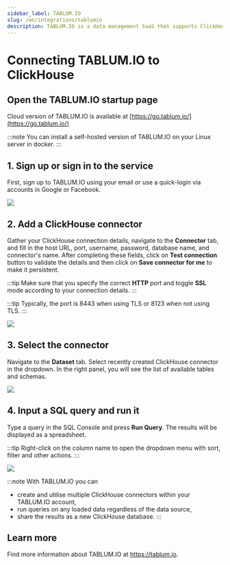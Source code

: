 ```yaml
---
sidebar_label: TABLUM.IO
slug: /en/integrations/tablumio
description: TABLUM.IO is a data management SaaS that supports ClickHouse out of the box.
---
```


# Connecting TABLUM.IO to ClickHouse

## Open the TABLUM.IO startup page

Cloud version of TABLUM.IO is available at [https://go.tablum.io/](https://go.tablum.io/)

:::note
  You can install a self-hosted version of TABLUM.IO on your Linux server in docker.
:::


## 1. Sign up or sign in to the service

  First, sign up to TABLUM.IO using your email or use a quick-login via accounts in Google or Facebook.

  ![](@site/docs/en/integrations/sql-clients/images/tablum-ch-0.png)

## 2. Add a ClickHouse connector

Gather your ClickHouse connection details, navigate to the **Connector** tab, and fill in the host URL, port, username, password, database name, and connector's name. After completing these fields, click on **Test connection** button to validate the details and then click on  **Save connector for me** to make it persistent.

:::tip
Make sure that you specify the correct **HTTP** port and toggle **SSL** mode according to your connection details.
:::

:::tip
Typically, the port is 8443 when using TLS or 8123 when not using TLS.
:::

  ![](@site/docs/en/integrations/sql-clients/images/tablum-ch-1.png)

## 3. Select the connector

Navigate to the **Dataset** tab. Select recently created ClickHouse connector in the dropdown. In the right panel, you will see the list of available tables and schemas.

  ![](@site/docs/en/integrations/sql-clients/images/tablum-ch-2.png)

## 4. Input a SQL query and run it

Type a query in the SQL Console and press **Run Query**. The results will be displayed as a spreadsheet.

:::tip
Right-click on the column name to open the dropdown menu with sort, filter and other actions.
:::

  ![](@site/docs/en/integrations/sql-clients/images/tablum-ch-3.png)

:::note
With TABLUM.IO you can
* create and utilise multiple ClickHouse connectors within your TABLUM.IO account,
* run queries on any loaded data regardless of the data source,
* share the results as a new ClickHouse database.
:::

## Learn more

Find more information about TABLUM.IO at https://tablum.io.
